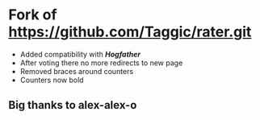 # Fork of https://github.com/Taggic/rater.git

  - Added compatibility with ***Hogfather***
  - After voting there no more redirects to new page
  - Removed braces around counters
  - Counters now bold
  
  ## Big thanks to **alex-alex-o**
